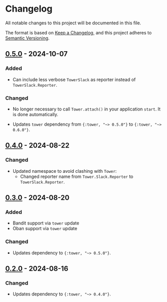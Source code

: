 # Changelog

All notable changes to this project will be documented in this file.

The format is based on [Keep a Changelog](https://keepachangelog.com/en/1.1.0/),
and this project adheres to [Semantic Versioning](https://semver.org/spec/v2.0.0.html).

## [0.5.0] - 2024-10-07

### Added

- Can include less verbose `TowerSlack` as reporter instead of `TowerSlack.Reporter`.

### Changed

- No longer necessary to call `Tower.attach()` in your application `start`. It is done
automatically.

- Updates `tower` dependency from `{:tower, "~> 0.5.0"}` to `{:tower, "~> 0.6.0"}`.

## [0.4.0] - 2024-08-22

### Changed

- Updated namespace to avoid clashing with `Tower`:
  - Changed reporter name from `Tower.Slack.Reporter` to `TowerSlack.Reporter`.

## [0.3.0] - 2024-08-20

### Added

- Bandit support via `tower` update
- Oban support via `tower` update

### Changed

- Updates dependency to `{:tower, "~> 0.5.0"}`.

## [0.2.0] - 2024-08-16

### Changed

- Updates dependency to `{:tower, "~> 0.4.0"}`.

[0.5.0]: https://github.com/mimiquate/tower_slack/compare/v0.4.0...v0.5.0/
[0.4.0]: https://github.com/mimiquate/tower_slack/compare/v0.3.0...v0.4.0/
[0.3.0]: https://github.com/mimiquate/tower_slack/compare/v0.2.0...v0.3.0/
[0.2.0]: https://github.com/mimiquate/tower_slack/compare/v0.1.0...v0.2.0/
